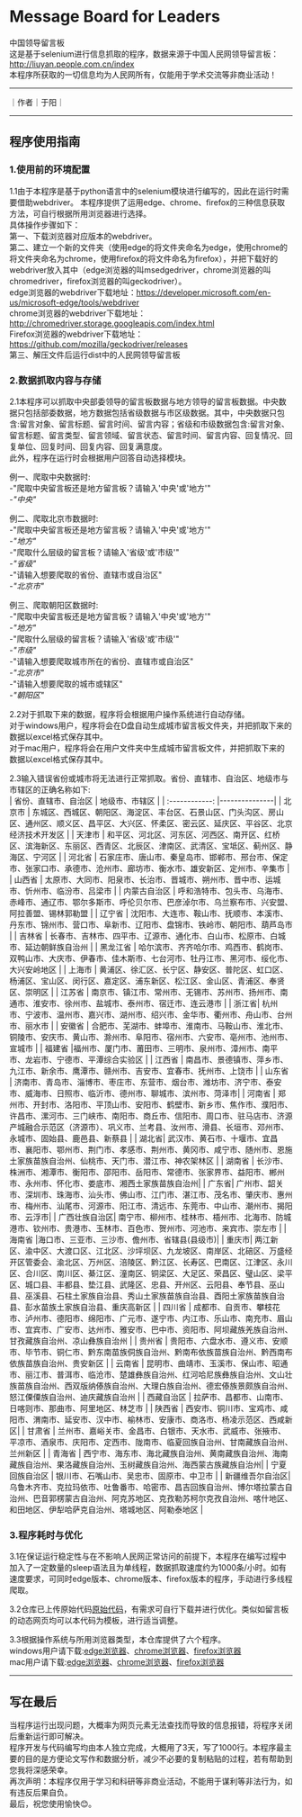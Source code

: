 # Message Board for Leaders

中国领导留言板  
这是基于selenium进行信息抓取的程序，数据来源于中国人民网领导留言板：http://liuyan.people.com.cn/index  
本程序所获取的一切信息均为人民网所有，仅能用于学术交流等非商业活动！

****

｜作者｜于阳｜

****

## 程序使用指南

### 1.使用前的环境配置
  1.1由于本程序是基于python语言中的selenium模块进行编写的，因此在运行时需要借助webdriver。
本程序提供了运用edge、chrome、firefox的三种信息获取方法，可自行根据所用浏览器进行选择。  
具体操作步骤如下：  
第一、下载浏览器对应版本的webdriver。  
第二、建立一个新的文件夹（使用edge的将文件夹命名为edge，使用chrome的将文件夹命名为chrome，使用firefox的将文件命名为firefox），并把下载好的webdriver放入其中（edge浏览器的叫msedgedriver，chrome浏览器的叫chromedriver，firefox浏览器的叫geckodriver）。  
edge浏览器的webdriver下载地址：https://developer.microsoft.com/en-us/microsoft-edge/tools/webdriver  
chrome浏览器的webdriver下载地址：http://chromedriver.storage.googleapis.com/index.html  
Firefox浏览器的webdriver下载地址：https://github.com/mozilla/geckodriver/releases  
第三、解压文件后运行dist中的人民网领导留言板  

### 2.数据抓取内容与存储
2.1本程序可以抓取中央部委领导的留言板数据与地方领导的留言板数据。中央数据只包括部委数据，地方数据包括省级数据与市区级数据。其中，中央数据只包含:留言对象、留言标题、留言时间、留言内容；省级和市级数据包含:留言对象、留言标题、留言类型、留言领域、留言状态、留言时间、留言内容、回复情况、回复单位、回复时间、回复内容、回复满意度。  
此外，程序在运行时会根据用户回答自动选择模块。


例一、爬取中央数据时:   
-"爬取中央留言板还是地方留言板？请输入'中央'或'地方'"  
-*"中央"*


例二、爬取北京市数据时:  
-"爬取中央留言板还是地方留言板？请输入'中央'或'地方'"  
-*"地方"*  
-"爬取什么层级的留言板？请输入'省级'或'市级'"  
-*"省级"*  
-"请输入想要爬取的省份、直辖市或自治区"  
-*"北京市"*


例三、爬取朝阳区数据时:  
-"爬取中央留言板还是地方留言板？请输入'中央'或'地方'"  
-*"地方"*  
-"爬取什么层级的留言板？请输入'省级'或'市级'"  
-*"市级"*  
-"请输入想要爬取城市所在的省份、直辖市或自治区"  
-*"北京市"*  
-"请输入想要爬取的城市或辖区"  
-*"朝阳区"*


2.2对于抓取下来的数据，程序将会根据用户操作系统进行自动存储。  
对于windows用户，程序将会在D盘自动生成城市留言板文件夹，并把抓取下来的数据以excel格式保存其中。  
对于mac用户，程序将会在用户文件夹中生成城市留言板文件，并把抓取下来的数据以excel格式保存其中。


2.3输入错误省份或城市将无法进行正常抓取。省份、直辖市、自治区、地级市与市辖区的正确名称如下:  
| 省份、直辖市、自治区 | 地级市、市辖区  |
| :------------: |---------------|
| 北京市  | 东城区、西城区、朝阳区、海淀区、丰台区、石景山区、门头沟区、房山区、通州区、顺义区、昌平区、大兴区、怀柔区、密云区、延庆区、平谷区、北京经济技术开发区 |
| 天津市  | 和平区、河北区、河东区、河西区、南开区、红桥区、滨海新区、东丽区、西青区、北辰区、津南区、武清区、宝坻区、蓟州区、静海区、宁河区     |
| 河北省 | 石家庄市、唐山市、秦皇岛市、邯郸市、邢台市、保定市、张家口市、承德市、沧州市、廊坊市、衡水市、雄安新区、定州市、辛集市      |
| 山西省 | 太原市、大同市、阳泉市、长治市、晋城市、朔州市、晋中市、运城市、忻州市、临汾市、吕梁市       |
| 内蒙古自治区 | 呼和浩特市、包头市、乌海市、赤峰市、通辽市、鄂尔多斯市、呼伦贝尔市、巴彦淖尔市、乌兰察布市、兴安盟、阿拉善盟、锡林郭勒盟      |
| 辽宁省 | 沈阳市、大连市、鞍山市、抚顺市、本溪市、丹东市、锦州市、营口市、阜新市、辽阳市、盘锦市、铁岭市、朝阳市、葫芦岛市        |
| 吉林省 | 长春市、吉林市、四平市、辽源市、通化市、白山市、松原市、白城市、延边朝鲜族自治州       |
| 黑龙江省 | 哈尔滨市、齐齐哈尔市、鸡西市、鹤岗市、双鸭山市、大庆市、伊春市、佳木斯市、七台河市、牡丹江市、黑河市、绥化市、大兴安岭地区   |
| 上海市 | 黄浦区、徐汇区、长宁区、静安区、普陀区、虹口区、杨浦区、宝山区、闵行区、嘉定区、浦东新区、松江区、金山区、青浦区、奉贤区、崇明区   |
| 江苏省 | 南京市、镇江市、常州市、无锡市、苏州市、扬州市、南通市、淮安市、徐州市、盐城市、泰州市、宿迁市、连云港市   |
| 浙江省| 杭州市、宁波市、温州市、嘉兴市、湖州市、绍兴市、金华市、衢州市、舟山市、台州市、丽水市  |
| 安徽省 | 合肥市、芜湖市、蚌埠市、淮南市、马鞍山市、淮北市、铜陵市、安庆市、黄山市、滁州市、阜阳市、宿州市、六安市、亳州市、池州市、宣城市 |
| 福建省 |福州市、厦门市、莆田市、三明市、泉州市、漳州市、南平市、龙岩市、宁德市、平潭综合实验区  |
| 江西省 | 南昌市、景德镇市、萍乡市、九江市、新余市、鹰潭市、赣州市、吉安市、宜春市、抚州市、上饶市 |
| 山东省 | 济南市、青岛市、淄博市、枣庄市、东营市、烟台市、潍坊市、济宁市、泰安市、威海市、日照市、临沂市、德州市、聊城市、滨州市、菏泽市|
| 河南省 | 郑州市、开封市、洛阳市、平顶山市、安阳市、鹤壁市、新乡市、焦作市、濮阳市、许昌市、漯河市、三门峡市、南阳市、商丘市、信阳市、周口市、驻马店市、济源产城融合示范区（济源市）、巩义市、兰考县、汝州市、滑县、长垣市、邓州市、永城市、固始县、鹿邑县、新蔡县 |
| 湖北省| 武汉市、黄石市、十堰市、宜昌市、襄阳市、鄂州市、荆门市、孝感市、荆州市、黄冈市、咸宁市、随州市、恩施土家族苗族自治州、仙桃市、天门市、潜江市、神农架林区 |
| 湖南省 | 长沙市、株洲市、湘潭市、衡阳市、邵阳市、岳阳市、常德市、张家界市、益阳市、郴州市、永州市、怀化市、娄底市、湘西土家族苗族自治州|
| 广东省| 广州市、韶关市、深圳市、珠海市、汕头市、佛山市、江门市、湛江市、茂名市、肇庆市、惠州市、梅州市、汕尾市、河源市、阳江市、清远市、东莞市、中山市、潮州市、揭阳市、云浮市|
| 广西壮族自治区| 南宁市、柳州市、桂林市、梧州市、北海市、防城港市、钦州市、贵港市、玉林市、百色市、贺州市、河池市、来宾市、崇左市 |
| 海南省 |海口市、三亚市、三沙市、儋州市、省辖县(县级市)|
| 重庆市| 两江新区、渝中区、大渡口区、江北区、沙坪坝区、九龙坡区、南岸区、北碚区、万盛经开区管委会、渝北区、万州区、涪陵区、黔江区、长寿区、巴南区、江津区、永川区、合川区、南川区、綦江区、潼南区、铜梁区、大足区、荣昌区、璧山区、梁平区、城口县、丰都县、垫江县、武隆区、忠县、开州区、云阳县、奉节县、巫山县、巫溪县、石柱土家族自治县、秀山土家族苗族自治县、酉阳土家族苗族自治县、彭水苗族土家族自治县、重庆高新区  |
| 四川省 | 成都市、自贡市、攀枝花市、泸州市、德阳市、绵阳市、广元市、遂宁市、内江市、乐山市、南充市、眉山市、宜宾市、广安市、达州市、雅安市、巴中市、资阳市、阿坝藏族羌族自治州、甘孜藏族自治州、凉山彝族自治州  |
| 贵州省 | 贵阳市、六盘水市、遵义市、安顺市、毕节市、铜仁市、黔东南苗族侗族自治州、黔南布依族苗族自治州、黔西南布依族苗族自治州、贵安新区  |
| 云南省 | 昆明市、曲靖市、玉溪市、保山市、昭通市、丽江市、普洱市、临沧市、楚雄彝族自治州、红河哈尼族彝族自治州、文山壮族苗族自治州、西双版纳傣族自治州、大理白族自治州、德宏傣族景颇族自治州、怒江傈僳族自治州、迪庆藏族自治州 |
| 西藏自治区 | 拉萨市、昌都市、山南市、日喀则市、那曲市、阿里地区、林芝市  |
| 陕西省 | 西安市、铜川市、宝鸡市、咸阳市、渭南市、延安市、汉中市、榆林市、安康市、商洛市、杨凌示范区、西咸新区|
| 甘肃省 | 兰州市、嘉峪关市、金昌市、白银市、天水市、武威市、张掖市、平凉市、酒泉市、庆阳市、定西市、陇南市、临夏回族自治州、甘南藏族自治州、兰州新区 |
| 青海省 | 西宁市、海东市、海北藏族自治州、黄南藏族自治州、海南藏族自治州、果洛藏族自治州、玉树藏族自治州、海西蒙古族藏族自治州|
| 宁夏回族自治区 | 银川市、石嘴山市、吴忠市、固原市、中卫市 |
| 新疆维吾尔自治区| 乌鲁木齐市、克拉玛依市、吐鲁番市、哈密市、昌吉回族自治州、博尔塔拉蒙古自治州、巴音郭楞蒙古自治州、阿克苏地区、克孜勒苏柯尔克孜自治州、喀什地区、和田地区、伊犁哈萨克自治州、塔城地区、阿勒泰地区 |


### 3.程序耗时与优化
3.1在保证运行稳定性与在不影响人民网正常访问的前提下，本程序在编写过程中加入了一定数量的sleep语法且为单线程，数据抓取速度约为1000条/小时。如有速度要求，可同时edge版本、chrome版本、firefox版本的程序，手动进行多线程爬取。


3.2仓库已上传原始代码[原始代码](./message-board.py)，有需求可自行下载并进行优化。类似如留言板的动态网页均可以本代码为模板，进行适当调整。


3.3根据操作系统与所用浏览器类型，本仓库提供了六个程序。  
windows用户请下载:[edge浏览器](./winedge.zip)、[chrome浏览器](./winchrome.zip)、[firefox浏览器](./winfirefox.zip)  
mac用户请下载:[edge浏览器](/.macedge.zip)、[chrome浏览器](./macchrome.zip)、[firefox浏览器](./macfirefox.zip)

****

## 写在最后
当程序运行出现问题，大概率为网页元素无法查找而导致的信息报错，将程序关闭后重新运行即可解决。  
程序开发与代码编写均由本人独立完成，大概用了3天，写了1000行。本程序最主要的目的是方便论文写作和数据分析，减少不必要的复制粘贴的过程，若有帮助到您我将深感荣幸。  
再次声明：本程序仅用于学习和科研等非商业活动，不能用于谋利等非法行为，如有违反后果自负。  
最后，祝您使用愉快:blush:。

